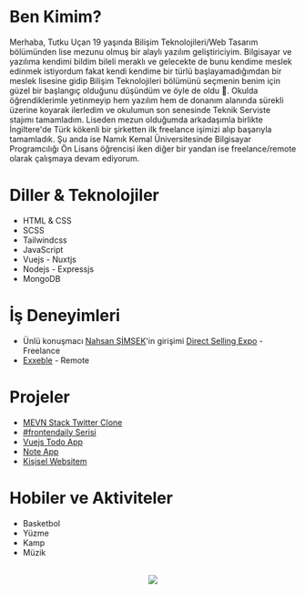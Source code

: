 # Ben Kimim?
Merhaba, Tutku Uçan 19 yaşında Bilişim Teknolojileri/Web Tasarım bölümünden lise mezunu olmuş bir alaylı yazılım geliştiriciyim. Bilgisayar ve yazılıma kendimi bildim bileli meraklı ve gelecekte de bunu kendime meslek edinmek istiyordum fakat kendi kendime bir türlü başlayamadığımdan bir meslek lisesine gidip Bilişim Teknolojileri bölümünü seçmenin benim için güzel bir başlangıç olduğunu düşündüm ve öyle de oldu 🙂. Okulda öğrendiklerimle yetinmeyip hem yazılım hem de donanım alanında sürekli üzerine koyarak ilerledim ve okulumun son senesinde Teknik Serviste stajımı tamamladım. Liseden mezun olduğumda arkadaşımla birlikte İngiltere'de Türk kökenli bir şirketten ilk freelance işimizi alıp başarıyla tamamladık. Şu anda ise Namık Kemal Üniversitesinde Bilgisayar Programcılığı Ön Lisans öğrencisi iken diğer bir yandan ise freelance/remote olarak çalışmaya devam ediyorum. 


# Diller & Teknolojiler
- HTML & CSS
- SCSS
- Tailwindcss
- JavaScript
- Vuejs - Nuxtjs
- Nodejs - Expressjs
- MongoDB

# İş Deneyimleri

- Ünlü konuşmacı [Nahsan ŞİMŞEK](https://www.nahsansimsek.com/)'in girişimi [Direct Selling Expo](https://app.directsellingexpo.org) - Freelance
- [Exxeble](https://exxeble.com/) - Remote

# Projeler

- [MEVN Stack Twitter Clone](https://github.com/tutklon/mevn-stack-twitter-clone)
- [#frontendaily Serisi](https://github.com/tutklon/frontendaily-series)
- [Vuejs Todo App](https://github.com/tutklon/vue-todo-app) 
- [Note App](https://github.com/tutklon/note-app)
- [Kişisel Websitem](https://github.com/tutklon/personal-website)

# Hobiler ve Aktiviteler

- Basketbol
- Yüzme
- Kamp 
- Müzik
<br>
<center>
  <img src="https://nextshark.com/wp-content/uploads/2018/01/007.gif" />
</center>

